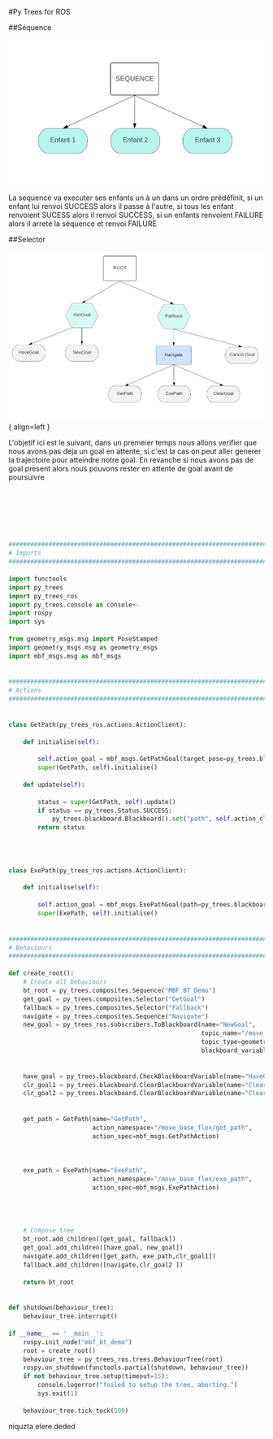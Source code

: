 #Py Trees for ROS





##Séquence

![Image title](images/sequence.png)

La sequence va executer ses enfants un à un dans un ordre prédéfinit, si un enfant lui renvoi SUCCESS alors il passe à l'autre, si tous les enfant renvoient SUCESS alors il renvoi SUCCESS, si un enfants renvoient FAILURE alors il arrete la séquence et renvoi FAILURE

##Selector





![Image title](images/Tree1.png){ align=left }

L'objetif ici est le suivant, dans un premeier temps nous allons verifier que nous avons pas deja un goal en attente, si c'est la cas on peut aller generer la trajectoire pour atteindre notre goal. En revanche si nous avons pas de goal present alors nous pouvons rester en attente de goal avant de poursuivre 

``` py    






##############################################################################
# Imports
##############################################################################

import functools
import py_trees
import py_trees_ros
import py_trees.console as console+-
import rospy
import sys

from geometry_msgs.msg import PoseStamped
import geometry_msgs.msg as geometry_msgs
import mbf_msgs.msg as mbf_msgs


##############################################################################
# Actions
##############################################################################


class GetPath(py_trees_ros.actions.ActionClient):

    def initialise(self):
    
        self.action_goal = mbf_msgs.GetPathGoal(target_pose=py_trees.blackboard.Blackboard().get("target_pose"))
        super(GetPath, self).initialise()

    def update(self):
   
        status = super(GetPath, self).update()
        if status == py_trees.Status.SUCCESS:
            py_trees.blackboard.Blackboard().set("path", self.action_client.get_result().path)
        return status




class ExePath(py_trees_ros.actions.ActionClient):

    def initialise(self):
  
        self.action_goal = mbf_msgs.ExePathGoal(path=py_trees.blackboard.Blackboard().get("path"))
        super(ExePath, self).initialise()


##############################################################################
# Behaviours
##############################################################################

def create_root():
    # Create all behaviours
    bt_root = py_trees.composites.Sequence("MBF BT Demo")
    get_goal = py_trees.composites.Selector("GetGoal")
    fallback = py_trees.composites.Selector("Fallback")
    navigate = py_trees.composites.Sequence("Navigate")
    new_goal = py_trees_ros.subscribers.ToBlackboard(name="NewGoal",
                                                     topic_name="/move_base_simple/goal",
                                                     topic_type=geometry_msgs.PoseStamped,
                                                     blackboard_variables = {'target_pose': None})

    
    have_goal = py_trees.blackboard.CheckBlackboardVariable(name="HaveGoal", variable_name="target_pose")
    clr_goal1 = py_trees.blackboard.ClearBlackboardVariable(name="ClearGoal", variable_name="target_pose")
    clr_goal2 = py_trees.blackboard.ClearBlackboardVariable(name="ClearGoal", variable_name="target_pose")


    get_path = GetPath(name="GetPath",
                       action_namespace="/move_base_flex/get_path",
                       action_spec=mbf_msgs.GetPathAction)

  
            
    exe_path = ExePath(name="ExePath",
                       action_namespace="/move_base_flex/exe_path",
                       action_spec=mbf_msgs.ExePathAction)


    

    # Compose tree
    bt_root.add_children([get_goal, fallback])
    get_goal.add_children([have_goal, new_goal])
    navigate.add_children([get_path, exe_path,clr_goal1])
    fallback.add_children([navigate,clr_goal2 ])

    return bt_root


def shutdown(behaviour_tree):
    behaviour_tree.interrupt()

if __name__ == '__main__':
    rospy.init_node("mbf_bt_demo")
    root = create_root()
    behaviour_tree = py_trees_ros.trees.BehaviourTree(root)
    rospy.on_shutdown(functools.partial(shutdown, behaviour_tree))
    if not behaviour_tree.setup(timeout=15):
        console.logerror("failed to setup the tree, aborting.")
        sys.exit(1)

    behaviour_tree.tick_tock(500)

```


niquzta elere
deded
